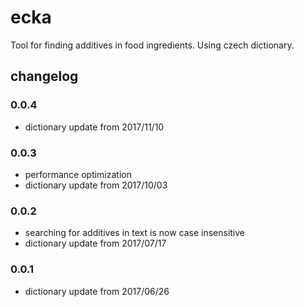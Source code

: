 # ecka
Tool for finding additives in food ingredients. Using czech dictionary.
## changelog
### 0.0.4
+ dictionary update from 2017/11/10
### 0.0.3
+ performance optimization
+ dictionary update from 2017/10/03
### 0.0.2
+ searching for additives in text is now case insensitive
+ dictionary update from 2017/07/17
### 0.0.1
+ dictionary update from 2017/06/26
